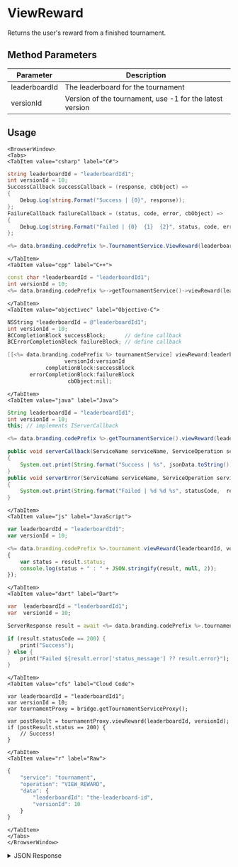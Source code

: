 # ViewReward

Returns the user's reward from a finished tournament.

<PartialServop service_name="tournament" operation_name="VIEW_REWARD" />

## Method Parameters
Parameter | Description
--------- | -----------
leaderboardId | The leaderboard for the tournament
versionId | Version of the tournament, use -1 for the latest version

## Usage

```mdx-code-block
<BrowserWindow>
<Tabs>
<TabItem value="csharp" label="C#">
```

```csharp
string leaderboardId = "leaderboardId1";
int versionId = 10;
SuccessCallback successCallback = (response, cbObject) =>
{
    Debug.Log(string.Format("Success | {0}", response));
};
FailureCallback failureCallback = (status, code, error, cbObject) =>
{
    Debug.Log(string.Format("Failed | {0}  {1}  {2}", status, code, error));
};

<%= data.branding.codePrefix %>.TournamentService.ViewReward(leaderboardId, versionId, successCallback, failureCallback);
```

```mdx-code-block
</TabItem>
<TabItem value="cpp" label="C++">
```

```cpp
const char *leaderboardId = "leaderboardId1";
int versionId = 10;
<%= data.branding.codePrefix %>->getTournamentService()->viewReward(leaderboardId, versionId, this);
```

```mdx-code-block
</TabItem>
<TabItem value="objectivec" label="Objective-C">
```

```objectivec
NSString *leaderboardId = @"leaderboardId1";
int versionId = 10;
BCCompletionBlock successBlock;      // define callback
BCErrorCompletionBlock failureBlock; // define callback

[[<%= data.branding.codePrefix %> tournamentService] viewReward:leaderboardId
                  versionId:versionId
            completionBlock:successBlock
       errorCompletionBlock:failureBlock
                   cbObject:nil];
```

```mdx-code-block
</TabItem>
<TabItem value="java" label="Java">
```

```java
String leaderboardId = "leaderboardId1";
int versionId = 10;
this; // implements IServerCallback

<%= data.branding.codePrefix %>.getTournamentService().viewReward(leaderboardId, versionId, this);

public void serverCallback(ServiceName serviceName, ServiceOperation serviceOperation, JSONObject jsonData)
{
    System.out.print(String.format("Success | %s", jsonData.toString()));
}
public void serverError(ServiceName serviceName, ServiceOperation serviceOperation, int statusCode, int reasonCode, String jsonError)
{
    System.out.print(String.format("Failed | %d %d %s", statusCode,  reasonCode, jsonError.toString()));
}
```

```mdx-code-block
</TabItem>
<TabItem value="js" label="JavaScript">
```

```javascript
var leaderboardId = "leaderboardId1";
var versionId = 10;

<%= data.branding.codePrefix %>.tournament.viewReward(leaderboardId, versionId, result =>
{
	var status = result.status;
	console.log(status + " : " + JSON.stringify(result, null, 2));
});
```

```mdx-code-block
</TabItem>
<TabItem value="dart" label="Dart">
```

```dart
var  leaderboardId = "leaderboardId1";
var  versionId = 10;

ServerResponse result = await <%= data.branding.codePrefix %>.tournamentService.viewReward(leaderboardId:leaderboardId, versionId:versionId);

if (result.statusCode == 200) {
    print("Success");
} else {
    print("Failed ${result.error['status_message'] ?? result.error}");
}
```

```mdx-code-block
</TabItem>
<TabItem value="cfs" label="Cloud Code">
```

```cfscript
var leaderboardId = "leaderboardId1";
var versionId = 10;
var tournamentProxy = bridge.getTournamentServiceProxy();

var postResult = tournamentProxy.viewReward(leaderboardId, versionId);
if (postResult.status == 200) {
    // Success!
}
```

```mdx-code-block
</TabItem>
<TabItem value="r" label="Raw">
```

```r
{
	"service": "tournament",
	"operation": "VIEW_REWARD",
	"data": {
		"leaderboardId": "the-leaderboard-id",
		"versionId": 10
	}
}
```

```mdx-code-block
</TabItem>
</Tabs>
</BrowserWindow>
```

<details>
<summary>JSON Response</summary>

```json
{
	"status": 200,
	"data": {
		"updatedAt": 1483719066661,
		"tRank": 1,
		"createdAt": 1483719066661,
		"rewards": {
			"currency": {
				"credits": 100
			}
		},
		"tCode": "testTournament",
		"data": null,
		"score": 879,
		"tClaimedAt": 0
	}
}
```
</details>


